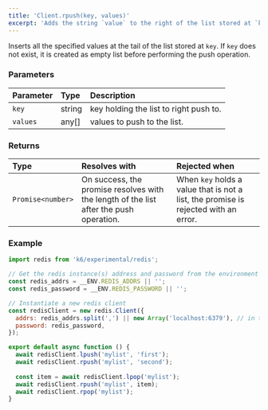 ```yaml
---
title: 'Client.rpush(key, values)'
excerpt: 'Adds the string `value` to the right of the list stored at `key`.'
---
```


Inserts all the specified values at the tail of the list stored at `key`. If `key` does not exist, it is created as empty list before performing the push operation.

### Parameters

| Parameter | Type   | Description                            |
| :-------- | :----- | :------------------------------------- |
| `key`     | string | key holding the list to right push to. |
| `values`  | any[]  | values to push to the list.            |


### Returns

| Type              | Resolves with                                                                          | Rejected when                                                                       |
| :---------------- | :------------------------------------------------------------------------------------- | :---------------------------------------------------------------------------------- |
| `Promise<number>` | On success, the promise resolves with the length of the list after the push operation. | When `key` holds a value that is not a list, the promise is rejected with an error. |

### Example

<CodeGroup labels={[]}>

```javascript
import redis from 'k6/experimental/redis';

// Get the redis instance(s) address and password from the environment
const redis_addrs = __ENV.REDIS_ADDRS || '';
const redis_password = __ENV.REDIS_PASSWORD || '';

// Instantiate a new redis client
const redisClient = new redis.Client({
  addrs: redis_addrs.split(',') || new Array('localhost:6379'), // in the form of 'host:port', separated by commas
  password: redis_password,
});

export default async function () {
  await redisClient.lpush('mylist', 'first');
  await redisClient.rpush('mylist', 'second');
  
  const item = await redisClient.lpop('mylist');
  await redisClient.rpush('mylist', item);
  await redisClient.rpop('mylist');
}
```

</CodeGroup>